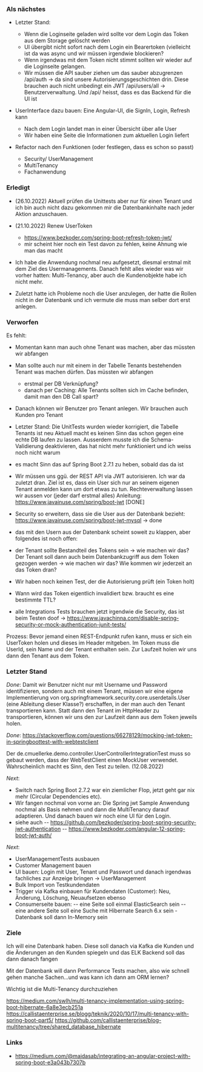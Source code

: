 ### Als nächstes

* Letzter Stand:
  * Wenn die Loginseite geladen wird sollte vor dem Login das Token aus dem Storage gelöscht werden
  * UI übergibt nicht sofort nach dem Login ein Bearertoken (vielleicht ist da was async und wir müssen irgendwie blockieren?
  * Wenn irgendwas mit dem Token nicht stimmt sollten wir wieder auf die Loginseite gelangen. 
  * Wir müssen die API sauber ziehen um das sauber abzugrenzen
  /api/auth -> da sind unsere Autorisierungsgeschichten drin. Diese brauchen auch nicht unbedingt ein JWT
  /api/users/all -> Benutzerverwaltung. Und /api/ heisst, dass es das Backend für die UI ist

* UserInterface dazu bauen: Eine Angular-UI, die SignIn, Login, Refresh kann
  * Nach dem Login landet man in einer Übersicht über alle User
  * Wir haben eine Seite die Informationen zum aktuellen Login liefert

* Refactor nach den Funktionen (oder festlegen, dass es schon so passt)
  * Security/ UserManagement
  * MultiTenancy
  * Fachanwendung
  
### Erledigt

* (26.10.2022) Aktuell prüfen die Unittests aber nur für einen Tenant und ich bin auch nicht dazu gekommen mir die Datenbankinhalte nach jeder Aktion anzuschauen.
* (21.10.2022) Renew UserToken
  * https://www.bezkoder.com/spring-boot-refresh-token-jwt/
  * mir scheint hier noch ein Test davon zu fehlen, keine Ahnung wie man das macht

* Ich habe die Anwendung nochmal neu aufgesetzt, diesmal erstmal mit dem Ziel des Usermanagements.
Danach fehlt alles wieder was wir vorher hatten: Multi-Tenancy, aber auch die Kundenobjekte habe 
ich nicht mehr.

* Zuletzt hatte ich Probleme noch die User anzulegen, der hatte die Rollen nicht in der Datenbank
und ich vermute die muss man selber dort erst anlegen.

### Verworfen
Es fehlt:
- Momentan kann man auch ohne Tenant was machen, aber das müssten wir abfangen
- Man sollte auch nur mit einem in der Tabelle Tenants bestehenden Tenant was machen dürfen. Das müssten wir abfangen
   - erstmal per DB Verknüpfung?
   - danach per Caching: Alle Tenants sollten sich im Cache befinden, damit man den DB Call spart?
   
- Danach können wir Benutzer pro Tenant anlegen. Wir brauchen auch Kunden pro Tenant
- Letzter Stand: Die UnitTests wurden wieder korrigiert, die Tabelle Tenants ist neu
 Aktuell macht es keinen Sinn das schon gegen eine echte DB laufen zu lassen. Ausserdem musste ich die Schema-Validierung deaktivieren, das hat nicht mehr funktioniert und ich weiss noch nicht warum
- es macht Sinn das auf Spring Boot 2.7.1 zu heben, sobald das da ist
- Wir müssen uns ggü. der REST API via JWT autorisieren. Ich war da zuletzt dran. Ziel ist es, dass ein User sich nur an seinem eigenen Tenant anmelden kann um dort etwas zu tun. Rechteverwaltung lassen wir aussen vor (jeder darf erstmal alles) Anleitung: https://www.javainuse.com/spring/boot-jwt [DONE]
- Security so erweitern, dass sie die User aus der Datenbank bezieht: https://www.javainuse.com/spring/boot-jwt-mysql -> done
- das mit den Usern aus der Datenbank scheint soweit zu klappen, aber folgendes ist noch offen:
 - der Tenant sollte Bestandteil des Tokens sein -> wie machen wir das? Der Tenant soll dann auch beim Datenbankzugriff aus dem Token gezogen werden -> wie machen wir das? Wie kommen wir jederzeit an das Token dran?
 - Wir haben noch keinen Test, der die Autorisierung prüft (ein Token holt)
 - Wann wird das Token eigentlich invalidiert bzw. braucht es eine bestimmte TTL?
 - alle Integrations Tests brauchen jetzt irgendwie die Security, das ist beim Testen doof -> https://www.javachinna.com/disable-spring-security-or-mock-authentication-junit-tests/
 
Prozess: Bevor jemand einen REST-Endpunkt rufen kann, muss er sich ein UserToken holen und dieses im Header mitgeben. Im Token muss die UserId, sein Name und der Tenant enthalten sein. Zur Laufzeit holen wir uns dann den Tenant aus dem Token.

### Letzter Stand

*Done*: Damit wir Benutzer nicht nur mit Username und Password identifizieren, sondern auch mit einem Tenant, müssen wir eine eigene Implementierung von org.springframework.security.core.userdetails.User (eine Ableitung dieser Klasse?) erschaffen, in der man auch den Tenant transportieren kann. Statt dann den Tenant im HttpHeader zu transportieren, können wir uns den zur Laufzeit dann aus dem Token jeweils holen.

*Done*: https://stackoverflow.com/questions/66278129/mocking-jwt-token-in-springboottest-with-webtestclient

Der de.cmuellerke.demo.controller.UserControllerIntegrationTest muss so gebaut werden, dass der WebTestClient einen MockUser verwendet. Wahrscheinlich macht es Sinn, den Test zu teilen. (12.08.2022)

*Next*:
- Switch nach Spring Boot 2.7.2 war ein ziemlicher Flop, jetzt geht gar nix mehr (Circular Dependencies etc).
- Wir fangen nochmal von vorne an: Die Spring jwt Sample Anwendung nochmal als Basis nehmen und dann die MultiTenancy darauf adaptieren. Und danach bauen wir noch eine UI für den Login.
- siehe auch 
-- https://github.com/bezkoder/spring-boot-spring-security-jwt-authentication
-- https://www.bezkoder.com/angular-12-spring-boot-jwt-auth/



*Next*: 
- UserManagementTests ausbauen
- Customer Management bauen
- UI bauen: Login mit User, Tenant und Passwort und danach irgendwas fachliches zur Anzeige bringen -> UserManagement
- Bulk Import von Testkundendaten
- Trigger via Kafka einbauen für Kundendaten (Customer): Neu, Änderung, Löschung, Neuaufsetzen ebenso
- Consumerseite bauen:
-- eine Seite soll einmal ElasticSearch sein
-- eine andere Seite soll eine Suche mit Hibernate Search 6.x sein - Datenbank soll dann In-Memory sein

### Ziele

Ich will eine Datenbank haben. Diese soll danach via Kafka die Kunden und die Änderungen an den Kunden spiegeln und das ELK Backend soll das dann danach fangen

Mit der Datenbank will dann Performance Tests machen, also wie schnell gehen manche Sachen...und was kann ich dann am ORM lernen?

Wichtig ist die Multi-Tenancy durchzuziehen

https://medium.com/swlh/multi-tenancy-implementation-using-spring-boot-hibernate-6a8e3ecb251a
https://callistaenterprise.se/blogg/teknik/2020/10/17/multi-tenancy-with-spring-boot-part5/
https://github.com/callistaenterprise/blog-multitenancy/tree/shared_database_hibernate

### Links

* https://medium.com/@majdasab/integrating-an-angular-project-with-spring-boot-e3a043b7307b
